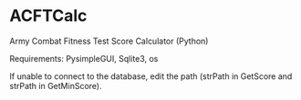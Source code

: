 # ACFTCalc
Army Combat Fitness Test Score Calculator (Python)

Requirements: PysimpleGUI, Sqlite3, os

If unable to connect to the database, edit the path (strPath in GetScore and strPath in GetMinScore).
